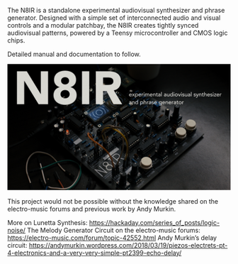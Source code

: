 The N8IR is a standalone experimental audiovisual synthesizer and phrase generator. Designed with a simple set of interconnected audio and visual controls and a modular patchbay, the N8IR creates tightly synced audiovisual patterns, powered by a Teensy microcontroller and CMOS logic chips.

Detailed manual and documentation to follow.

![N8IR](/Etc/N8IRThumb.jpg?raw="true" "N8IR")

This project would not be possible without the knowledge shared on the electro-music forums and previous work by Andy Murkin.

More on Lunetta Synthesis: https://hackaday.com/series_of_posts/logic-noise/
The Melody Generator Circuit on the electro-music forums: https://electro-music.com/forum/topic-42552.html
Andy Murkin’s delay circuit: https://andymurkin.wordpress.com/2018/03/19/piezos-electrets-pt-4-electronics-and-a-very-very-simple-pt2399-echo-delay/
